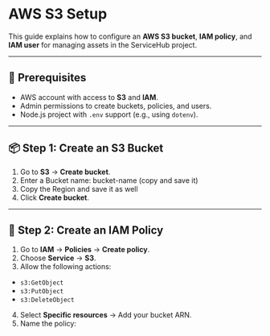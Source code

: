 # AWS S3 Setup  

This guide explains how to configure an **AWS S3 bucket**, **IAM policy**, and **IAM user** for managing assets in the ServiceHub project.  

---

## 🚀 Prerequisites
- AWS account with access to **S3** and **IAM**.  
- Admin permissions to create buckets, policies, and users.  
- Node.js project with `.env` support (e.g., using `dotenv`).  

---

## 📦 Step 1: Create an S3 Bucket
1. Go to **S3** → **Create bucket**.  
2. Enter a Bucket name:  bucket-name (copy and save it)
3. Copy the Region and save it as well
4. Click **Create bucket**.  

---

## 🔑 Step 2: Create an IAM Policy
1. Go to **IAM** → **Policies** → **Create policy**.  
2. Choose **Service** → **S3**.  
3. Allow the following actions:  
- `s3:GetObject`  
- `s3:PutObject`  
- `s3:DeleteObject`  
4. Select **Specific resources** → Add your bucket ARN.  
5. Name the policy:  
